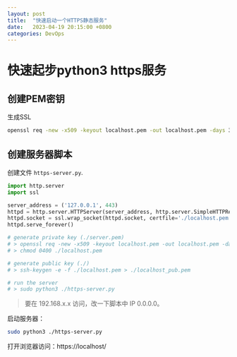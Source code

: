 ```yaml
---
layout: post
title:  "快速启动一个HTTPS静态服务"
date:   2023-04-19 20:15:00 +0800
categories: DevOps
---
```


# 快速起步python3 https服务

## 创建PEM密钥

生成SSL

```sh
openssl req -new -x509 -keyout localhost.pem -out localhost.pem -days 365 -nodes
```

## 创建服务器脚本

创建文件 `https-server.py`.

```py
import http.server
import ssl

server_address = ('127.0.0.1', 443)
httpd = http.server.HTTPServer(server_address, http.server.SimpleHTTPRequestHandler)
httpd.socket = ssl.wrap_socket(httpd.socket, certfile='./localhost.pem', server_side=True)
httpd.serve_forever()

# generate private key (./server.pem)
# > openssl req -new -x509 -keyout localhost.pem -out localhost.pem -days 365 -nodes
# > chmod 0400 ./localhost.pem

# generate public key (./)
# > ssh-keygen -e -f ./localhost.pem > ./localhost_pub.pem

# run the server
# > sudo python3 ./https-server.py

```

> 要在 192.168.x.x 访问，改一下脚本中 IP 0.0.0.0。

启动服务器：

```sh
sudo python3 ./https-server.py
```

打开浏览器访问：https://localhost/


